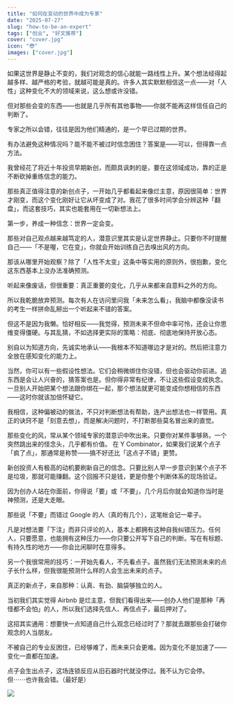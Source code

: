 ```yaml
---
title: "如何在变动的世界中成为专家"
date: "2025-07-27"
slug: "how-to-be-an-expert"
tags: ["创业", "好文推荐"]
cover: "cover.jpg"
icon: "😎"
images: ["cover.jpg"]
---
```

如果这世界是静止不变的，我们对观念的信心就能一路线性上升。某个想法经得起越多样、越严格的考验，就越可能是真的。许多人其实默默相信这一点——对「人性」这种变化不大的领域来说，这么想或许没错。



但对那些会变的东西——也就是几乎所有其他事物——你就不能再这样信任自己的判断了。



专家之所以会错，往往是因为他们精通的，是一个早已过期的世界。



有办法避免这种情况吗？能不能不被过时信念困住？答案是——可以，但得靠一点方法。



我曾经花了将近十年投资早期新创，而颇具讽刺的是，要在这领域成功，靠的正是不断砍掉重练信念的能力。



那些真正值得注意的新创点子，一开始几乎都看起来像烂主意，原因很简单：世界才刚变，而这个变化刚好让它从坏变成了对。我花了很多时间学会分辨这种「翻盘」，而这套技巧，其实也能套用在一切新想法上。



第一步，养成一种信念：世界一定会变。



那些对自己观点越来越笃定的人，潜意识里其实是认定世界静止。只要你不时提醒自己——「不是喔，它在变」，你就会开始训练自己去嗅出风的方向。



那该从哪里开始观察？除了「人性不太变」这条中等实用的原则外，很抱歉，变化这东西基本上没办法准确预测。



听起来像废话，但很重要：真正重要的变化，几乎从来都来自意料之外的方向。



所以我乾脆放弃预测。每次有人在访问里问我「未来怎么看」，我脑中都像没读书的考生一样拼命乱掰出一个听起来不错的答案。



但这不是因为我懒。恰好相反——我觉得，预测未来不但命中率可怜，还会让你思维变得僵硬。与其乱猜，不如选择更实际的策略：彻底、彻底地保持开放心态。



别自以为知道方向，先诚实地承认——我根本不知道哪边才是对的。然后把注意力全放在感知变化的能力上。



当然，你可以有一些假设性想法。它们会稍微绑住你没错，但也会驱动你前进。追东西是会让人兴奋的，猜答案也是。但你得非常有纪律，不让这些假设变成执念。
一旦别人开始把某个想法跟你绑在一起，那个想法就更可能变成你想相信的东西——这时你就该加倍怀疑它。



我相信，这种偏被动的做法，不只对判断想法有帮助，连产出想法也一样管用。真正的诀窍不是「刻意去想」，而是解决问题时，不打断那些莫名冒出来的直觉。



那些变化的风，常从某个领域专家的潜意识中吹出来。只要你对某件事够熟，一个突然跳出来的怪念头，几乎都有价值。
在 Y Combinator，如果我们说某个点子「疯了点」，那通常是称赞——搞不好还比「这点子不错」更赞。



新创投资人有极高的动机要刷新自己的信念。只要比别人早一步意识到某个点子不是垃圾，那就可能赚翻。这个回报不只是钱，更是你整个判断体系的现场验证。



因为创办人站在你面前，你得说「要」或「不要」，几个月后你就会知道你当时是神预测，还是大走眼。



那些说「不要」而错过 Google 的人（真的有几个），这笔帐会记一辈子。



凡是对想法要「下注」而非只评论的人，基本上都拥有这种自我纠错压力。任何人，只要愿意，也能拥有这种压力——你只要公开写下自己的判断。写在有标题、有持久性的地方——你会比闲聊时在意得多。



另一个我很常用的技巧：一开始先看人，不先看点子。虽然我们无法预测未来的点子长什么样，但我很能预测什么样的人会生出未来的点子。



真正的新点子，来自那种：认真、有劲、脑袋够独立的人。



当初我们其实觉得 Airbnb 是烂主意，但我们看得出来——创办人他们是那种「再怪都不会怕」的人，所以我们选择先信人、再信点子，最后押对了。



这招其实通用：想要快一点知道自己什么观念已经过时了？那就去跟那些会打破你观念的人当朋友。



不被自己的专业反困住，已经够难了，而未来只会更难。因为变化不是加速了——变化一直都在加速。



点子会生出点子，这场连锁反应从旧石器时代就没停过。我不认为它会停。
但⋯⋯也许我会错。（最好是）




![](https://prod-files-secure.s3.us-west-2.amazonaws.com/112d0858-5090-4d34-a606-b75eb8d65fd2/46476355-9cf3-4e99-9b7a-3531bc426380/1000202064.png?X-Amz-Algorithm=AWS4-HMAC-SHA256&X-Amz-Content-Sha256=UNSIGNED-PAYLOAD&X-Amz-Credential=ASIAZI2LB466TJCQ2RWP%2F20251009%2Fus-west-2%2Fs3%2Faws4_request&X-Amz-Date=20251009T212920Z&X-Amz-Expires=3600&X-Amz-Security-Token=IQoJb3JpZ2luX2VjEEUaCXVzLXdlc3QtMiJGMEQCIHs2C7%2BgkpjUZxYlp5tViovmTpjtDWaEljmnPv5ddFdKAiBBrIswdikZFTE4Xm47W863CraJLf6pb7r%2Bkor6WHOYvSqIBAje%2F%2F%2F%2F%2F%2F%2F%2F%2F%2F8BEAAaDDYzNzQyMzE4MzgwNSIM4X43XEYU3b3zmm6eKtwD7%2BuAqP%2Flu60JERLWlaOjYgUUn%2FPybgZprQzI1ASNpKjXSVQ7vwRMPYYPBqhvX1Zvc51%2B472glIPIS59m4R35CJeeY3nORPifeEBAy49QzQ3cRzuTF6DKw3wd2cDWVXOzZDx1xel7tx20GthUdyFx2NFg7gQ7yUcY2uiAM8IsKvVlviXgKNuVoLIan%2FD1bGatFw2fbQNvvsn6zbi5StuCEkNrw7FtfD3Hfb02WeIQTPEKbRhhYyCgPZgH9Tqnue0fALi4XHSy39rjbPm4p8F0M%2BFU7qYWic5IYhAT7oMcze10fGWJnf4ZKKGbg6Svt172abWxg1U1nDDUIvvVoHg5MyGwkkYABGYQqCCYn%2BZiQ%2F81lbmH7Z5uG5bTfNju3xYEPdHbhWnqcJ5qLuEObEb8oE0fTBkm8ZkjDh1blRqk%2BLmouP5ueiMMrs%2FWoeazrDhQPi8uliAnk8Kq7rWMXlxUjquSmTC3CyAqb4Ihjixs8l3S7iXZcTMlwhmfSZvxCoOWJy0pG23XxKj%2BPovocirwoYZZSsyEQg4mrgVVdMN0IOnjvz4RvciFzz5px%2FL7bDoD8X%2B5wZbegHgmMkwArCfmhMbSz0G5qVzTPHhaZTb%2B9ZLRNhpr2r35FfODvzMwysWgxwY6pgEA3ghx1V%2Fkk7%2Bqq65gWMiAvdeqNuONvke%2FnmMcUiGRyDxaXGVAHMyZYf6ngyjafLGiJcuc%2BCrUY0fURLHVET4%2BLav%2FMLhCEdLzko1iyWVkjuAqXruahtURSFfMIn0fSrTUY%2BNAMlSyGlIVJpEAjHS97jGuzE5%2Boq1tIe0NrfgggWptV8febTYazxLTzgUmANsmfTFovPqcn%2FADrqMLSPkFsUTP%2BpIc&X-Amz-Signature=cd620679edcf3dea597606738fa7345e4adef4facc0c7bb84a0e4531c9645979&X-Amz-SignedHeaders=host&x-amz-checksum-mode=ENABLED&x-id=GetObject)

